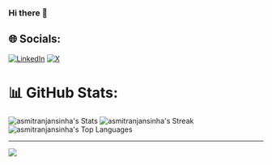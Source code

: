 ### Hi there 👋

## 🌐 Socials:
[![LinkedIn](https://img.shields.io/badge/LinkedIn-%230077B5.svg?logo=linkedin&logoColor=white)](https://linkedin.com/in/asmy8h) [![X](https://img.shields.io/badge/Twitter-%231DA1F2.svg?logo=Twitter&logoColor=white)](https://www.x.com/azmy8h) 
# 📊 GitHub Stats:
![asmitranjansinha's Stats](https://github-readme-stats.vercel.app/api?username=asmitranjansinha&theme=dark&show_icons=true&hide_border=false&count_private=true)
![asmitranjansinha's Streak](https://github-readme-streak-stats.herokuapp.com/?user=asmitranjansinha&theme=dark&hide_border=false)
![asmitranjansinha's Top Languages](https://github-readme-stats.vercel.app/api/top-langs/?username=asmitranjansinha&theme=dark&show_icons=true&hide_border=false&layout=compact)

---
[![](https://visitcount.itsvg.in/api?id=asmitranjansinha&icon=0&color=0)](https://visitcount.itsvg.in)
